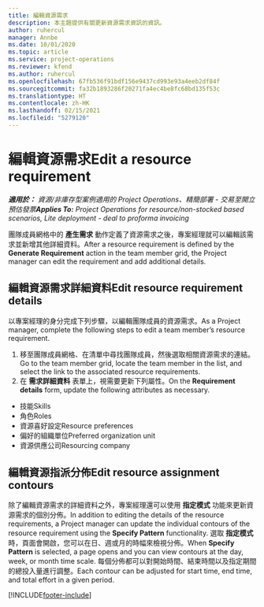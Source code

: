 ```yaml
---
title: 編輯資源需求
description: 本主題提供有關更新資源需求資訊的資訊。
author: ruhercul
manager: Annbe
ms.date: 10/01/2020
ms.topic: article
ms.service: project-operations
ms.reviewer: kfend
ms.author: ruhercul
ms.openlocfilehash: 67fb536f91bdf156e9437cd993e93a4eeb2df84f
ms.sourcegitcommit: fa32b1893286f20271fa4ec4be8fc68bd135f53c
ms.translationtype: HT
ms.contentlocale: zh-HK
ms.lasthandoff: 02/15/2021
ms.locfileid: "5279120"
---
```

# <a name="edit-a-resource-requirement"></a><span data-ttu-id="fce15-103">編輯資源需求</span><span class="sxs-lookup"><span data-stu-id="fce15-103">Edit a resource requirement</span></span>

<span data-ttu-id="fce15-104">_**適用於：** 資源/非庫存型案例適用的 Project Operations、精簡部署 - 交易至開立預估發票_</span><span class="sxs-lookup"><span data-stu-id="fce15-104">_**Applies To:** Project Operations for resource/non-stocked based scenarios, Lite deployment - deal to proforma invoicing_</span></span>

<span data-ttu-id="fce15-105">團隊成員網格中的 **產生需求** 動作定義了資源需求之後，專案經理就可以編輯該需求並新增其他詳細資料。</span><span class="sxs-lookup"><span data-stu-id="fce15-105">After a resource requirement is defined by the **Generate Requirement** action in the team member grid, the Project manager can edit the requirement and add additional details.</span></span>

## <a name="edit-resource-requirement-details"></a><span data-ttu-id="fce15-106">編輯資源需求詳細資料</span><span class="sxs-lookup"><span data-stu-id="fce15-106">Edit resource requirement details</span></span>

<span data-ttu-id="fce15-107">以專案經理的身分完成下列步驟，以編輯團隊成員的資源需求。</span><span class="sxs-lookup"><span data-stu-id="fce15-107">As a Project manager, complete the following steps to edit a team member’s resource requirement.</span></span>

1. <span data-ttu-id="fce15-108">移至團隊成員網格、在清單中尋找團隊成員，然後選取相關資源需求的連結。</span><span class="sxs-lookup"><span data-stu-id="fce15-108">Go to the team member grid, locate the team member in the list, and select the link to the associated resource requirements.</span></span>
2. <span data-ttu-id="fce15-109">在 **需求詳細資料** 表單上，視需要更新下列屬性。</span><span class="sxs-lookup"><span data-stu-id="fce15-109">On the **Requirement details** form, update the following attributes as necessary.</span></span>

- <span data-ttu-id="fce15-110">技能</span><span class="sxs-lookup"><span data-stu-id="fce15-110">Skills</span></span>
- <span data-ttu-id="fce15-111">角色</span><span class="sxs-lookup"><span data-stu-id="fce15-111">Roles</span></span>
- <span data-ttu-id="fce15-112">資源喜好設定</span><span class="sxs-lookup"><span data-stu-id="fce15-112">Resource preferences</span></span>
- <span data-ttu-id="fce15-113"> 偏好的組織單位</span><span class="sxs-lookup"><span data-stu-id="fce15-113">Preferred organization unit</span></span>
- <span data-ttu-id="fce15-114">資源供應公司</span><span class="sxs-lookup"><span data-stu-id="fce15-114">Resourcing company</span></span>

## <a name="edit-resource-assignment-contours"></a><span data-ttu-id="fce15-115">編輯資源指派分佈</span><span class="sxs-lookup"><span data-stu-id="fce15-115">Edit resource assignment contours</span></span>

<span data-ttu-id="fce15-116">除了編輯資源需求的詳細資料之外，專案經理還可以使用 **指定模式** 功能來更新資源需求的個別分佈。</span><span class="sxs-lookup"><span data-stu-id="fce15-116">In addition to editing the details of the resource requirements, a Project manager can update the individual contours of the resource requirement using the **Specify Pattern** functionality.</span></span> <span data-ttu-id="fce15-117">選取 **指定模式** 時，頁面會開啟，您可以在日、週或月的時幅來檢視分佈。</span><span class="sxs-lookup"><span data-stu-id="fce15-117">When **Specify Pattern** is selected, a page opens and you can view contours at the day, week, or month time scale.</span></span> <span data-ttu-id="fce15-118">每個分佈都可以對開始時間、結束時間以及指定期間的總投入量進行調整。</span><span class="sxs-lookup"><span data-stu-id="fce15-118">Each contour can be adjusted for start time, end time, and total effort in a given period.</span></span>

[!INCLUDE[footer-include](../includes/footer-banner.md)]